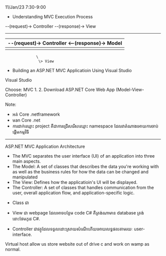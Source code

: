 11/Jan/23 7:30-9:00

* Understanding MVC Execution Process

--(request)-> Controller --(response)-> View

-----------------------------------------------
--(request)-> Controller <--(response)-> Model |
-----------------------------------------------|
                  |
                  \                  
                   \> View

* Building an ASP.NET MVC Applicatioin Using Visual Studio

Visual Studio

Choose: MVC
1. 
2. Download ASP.NET Core Web App (Model-View-Controller)

Note:
- អត់ Core .netframework
- មan Core .net
- ការដាក់ឈ្មោះ project គឺជាការជ្រើសរើសឈ្មោះ namespace ដែលវាតំណាងអោយការចាប់ផ្តើមកម្មវិធី

--------------------------------------

ASP.NET MVC Application Architecture

- The MVC separates the user interface (UI) of an application into three main aspects.
- The Model: A set of classes that describes the data you're working with as well as the business rules for how the data can be changed and manipulated
- The View: Defines how the applicatioin's UI will be displayed.
- The Controller: A set of classes that handles communication from the user, overall application flow, and application-specific logic.

* Class ជា

* View ជា webpage ដែលអាចបន្ថែម code C# គឺត្រង់ណាមាន database ត្រង់នោះថែមកូដ C#.

* Controller ជាវត្ថុដែលទទួលដោះស្រាយសំណើហើយអោយលទ្ធផលតាមរយៈ user-interface.

Virtual host allow us store website out of drive c and work on wamp as normal.